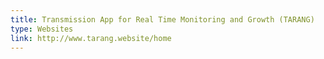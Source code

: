 ```yaml
---
title: Transmission App for Real Time Monitoring and Growth (TARANG)
type: Websites
link: http://www.tarang.website/home
---
```



